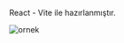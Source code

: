 React - Vite ile hazırlanmıştır.

![ornek](https://github.com/user-attachments/assets/69755ef1-9999-4c3e-b4cc-e375cc84f69d)
